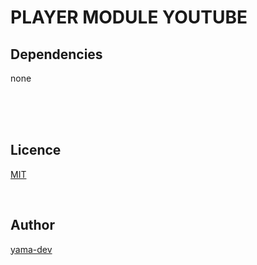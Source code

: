 # PLAYER MODULE YOUTUBE

## Dependencies

none

<br><br><br>

## Licence

[MIT](https://github.com/yama-dev/js-player-module-youtube/blob/master/LICENSE)

<br>

## Author

[yama-dev](https://github.com/yama-dev)

